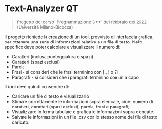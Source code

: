 # Text-Analyzer QT
> Progetto del corso 'Programmazione C++' del febbraio del 2022 (Università Milano-Bicocca)

Il progetto richiede la creazione di un tool, provvisto di interfaccia grafica, per ottenere una serie di informazioni relative a un file di testo. Nello specifico deve poter calcolare e visualizzare il numero di: 
- Caratteri (inclusa punteggiatura e spazi) 
- Caratteri (spazi esclusi) 
- Parole 
- Frasi - si consideri che le frasi terminino con [., ! o ?] 
- Paragrafi - si consideri che i paragrafi terminino con un a capo 

Il tool deve quindi consentire di:
- Caricare un file di testo e visualizzarlo
- Stimare correttamente le informazioni sopra elencate, cioè: numero di caratteri, caratteri (spazi esclusi), parole, frasi e paragrafi;
- Visualizzare in forma tabulare e grafica le informazioni sopra elencate.
- Salvare le informazioni in un file .csv con lo stesso nome del file di testo caricato.
